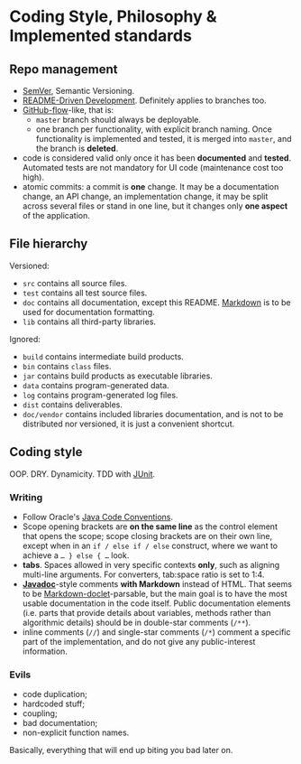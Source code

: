 Coding Style, Philosophy & Implemented standards
================================================

Repo management
---------------

- [SemVer](http://semver.org), Semantic Versioning.
- [README-Driven Development](http://tom.preston-werner.com/2010/08/23/readme-driven-development.html). Definitely applies to branches too.
- [GitHub-flow](http://scottchacon.com/2011/08/31/github-flow.html)-like, that is:
	- `master` branch should always be deployable.
	- one branch per functionality, with explicit branch naming. Once functionality is implemented and tested, it is merged into `master`, and the branch is **deleted**.
- code is considered valid only once it has been **documented** and **tested**. Automated tests are not mandatory for UI code (maintenance cost too high).
- atomic commits: a commit is **one** change. It may be a documentation change, an API change, an implementation change, it may be split across several files or stand in one line, but it changes only **one aspect** of the application.

File hierarchy
--------------

Versioned:

- `src` contains all source files.
- `test` contains all test source files.
- `doc` contains all documentation, except this README. [Markdown](http://daringfireball.net/projects/markdown) is to be used for documentation formatting.
- `lib` contains all third-party libraries.

Ignored:

- `build` contains intermediate build products.
- `bin` contains `class` files.
- `jar` contains build products as executable libraries.
- `data` contains program-generated data.
- `log` contains program-generated log files.
- `dist` contains deliverables.
- `doc/vendor` contains included libraries documentation, and is not to be distributed nor versioned, it is just a convenient shortcut.

Coding style
------------

OOP. DRY. Dynamicity. TDD with [JUnit](http://junit.sourceforge.net/).

### Writing ###

- Follow Oracle's [Java Code Conventions](http://www.oracle.com/technetwork/java/codeconvtoc-136057.html).
- Scope opening brackets are **on the same line** as the control element that opens the scope; scope closing brackets are on their own line, except when in an `if / else if / else` construct, where we want to achieve a `… } else { …` look.
- **tabs**. Spaces allowed in very specific contexts **only**, such as aligning multi-line arguments. For converters, tab:space ratio is set to 1:4.
- **[Javadoc](http://www.oracle.com/technetwork/java/javase/documentation/index-137868.html)**-style comments **with Markdown** instead of HTML. That seems to be [Markdown-doclet](http://www.richardnichols.net/2009/06/markdown-doclet-for-javadoc/)-parsable, but the main goal is to have the most usable documentation in the code itself. Public documentation elements (i.e. parts that provide details about variables, methods rather than algorithmic details) should be in double-star comments (`/**`).
- inline comments (`//`) and single-star comments (`/*`) comment a specific part of the implementation, and do not give any public-interest information.

### Evils ###

- code duplication;
- hardcoded stuff;
- coupling;
- bad documentation;
- non-explicit function names.

Basically, everything that will end up biting you bad later on.